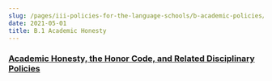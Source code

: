 ```yaml
---
slug: /pages/iii-policies-for-the-language-schools/b-academic-policies/b-1-academic-honesty
date: 2021-05-01
title: B.1 Academic Honesty
---
```

### [Academic Honesty, the Honor Code, and Related Disciplinary Policies](/pages/ii-ug-college-policies/ug-policies/academics/acad-honesty)